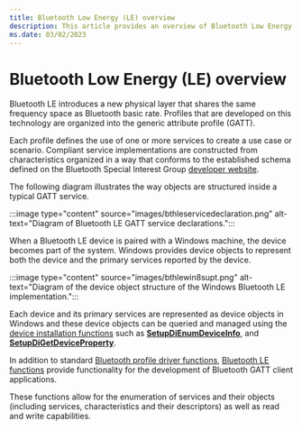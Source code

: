 ```yaml
---
title: Bluetooth Low Energy (LE) overview
description: This article provides an overview of Bluetooth Low Energy (LE) in Windows.
ms.date: 03/02/2023
---
```


# Bluetooth Low Energy (LE) overview

Bluetooth LE introduces a new physical layer that shares the same frequency space as Bluetooth basic rate. Profiles that are developed on this technology are organized into the generic attribute profile (GATT).

Each profile defines the use of one or more services to create a use case or scenario. Compliant service implementations are constructed from characteristics organized in a way that conforms to the established schema defined on the Bluetooth Special Interest Group [developer website](https://www.bluetooth.com/specifications/gatt/services/).

The following diagram illustrates the way objects are structured inside a typical GATT service.

:::image type="content" source="images/bthleservicedeclaration.png" alt-text="Diagram of Bluetooth LE GATT service declarations.":::

When a Bluetooth LE device is paired with a Windows machine, the device becomes part of the system. Windows provides device objects to represent both the device and the primary services reported by the device.

:::image type="content" source="images/bthlewin8supt.png" alt-text="Diagram of the device object structure of the Windows Bluetooth LE implementation.":::

Each device and its primary services are represented as device objects in Windows and these device objects can be queried and managed using the [device installation functions](../install/using-device-installation-functions.md) such as **[SetupDiEnumDeviceInfo](/windows/win32/api/setupapi/nf-setupapi-setupdienumdeviceinfo)**, and **[SetupDiGetDeviceProperty](/windows/win32/api/setupapi/nf-setupapi-setupdigetdevicepropertyw)**.

In addition to standard [Bluetooth profile driver functions](/windows-hardware/drivers/ddi/_bltooth/), [Bluetooth LE functions](/windows/win32/api/_bltooth/) provide functionality for the development of Bluetooth GATT client applications.

These functions allow for the enumeration of services and their objects (including services, characteristics and their descriptors) as well as read and write capabilities.